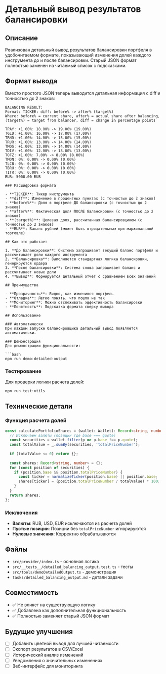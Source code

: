 # Детальный вывод результатов балансировки

## Описание

Реализован детальный вывод результатов балансировки портфеля в удобочитаемом формате, показывающий изменения долей каждого инструмента до и после балансировки. Старый JSON формат полностью заменен на читаемый список с подсказками.

## Формат вывода

Вместо простого JSON теперь выводится детальная информация с diff и точностью до 2 знаков:

```
BALANCING RESULT:
Format: TICKER: diff: before% -> after% (target%)
Where: before% = current share, after% = actual share after balancing, (target%) = target from balancer, diff = change in percentage points

TPAY: +1.00%: 18.00% -> 19.00% (19.00%)
TGLD: +1.00%: 16.00% -> 17.00% (17.00%)
TRND: +1.00%: 14.00% -> 15.00% (15.00%)
TRUR: +1.00%: 13.00% -> 14.00% (14.00%)
TMOS: +1.00%: 13.00% -> 14.00% (14.00%)
TDIV: +1.00%: 12.00% -> 13.00% (13.00%)
TOFZ: +1.00%: 7.00% -> 8.00% (8.00%)
TMON: 0%: 0.00% -> 0.00% (0.00%)
TLCB: 0%: 0.00% -> 0.00% (0.00%)
TBRU: 0%: 0.00% -> 0.00% (0.00%)
TITR: 0%: 0.00% -> 0.00% (0.00%)
RUR: 5000.00 RUB

### Расшифровка формата

- **TICKER**: Тикер инструмента
- **diff**: Изменение в процентных пунктах (с точностью до 2 знаков)
- **before%**: Доля в портфеле ДО балансировки (с точностью до 2 знаков)
- **after%**: Фактическая доля ПОСЛЕ балансировки (с точностью до 2 знаков)
- **(target%)**: Целевая доля, рассчитанная балансировщиком (с точностью до 2 знаков)
- **RUR**: Баланс рублей (может быть отрицательным при маржинальной торговле)

## Как это работает

1. **До балансировки**: Система запрашивает текущий баланс портфеля и рассчитывает доли каждого инструмента
2. **Балансировка**: Выполняется стандартная логика балансировки, генерируются ордера
3. **После балансировки**: Система снова запрашивает баланс и рассчитывает новые доли
4. **Вывод**: Формируется детальный отчет с сравнением всех значений

## Преимущества

- **Прозрачность**: Видно, как изменился портфель
- **Отладка**: Легко понять, что пошло не так
- **Мониторинг**: Можно отслеживать эффективность балансировки
- **Понятность**: Подсказка формата сверху вывода

## Использование

### Автоматически
При каждом запуске балансировщика детальный вывод появляется автоматически.

### Демонстрация
Для демонстрации функциональности:

```bash
npm run demo:detailed-output
```

### Тестирование
Для проверки логики расчета долей:

```bash
npm run test:utils
```

## Технические детали

### Функция расчета долей
```typescript
const calculatePortfolioShares = (wallet: Wallet): Record<string, number> => {
  // Исключаем валюты (позиции где base === quote)
  const securities = wallet.filter(p => p.base !== p.quote);
  const totalValue = _.sumBy(securities, 'totalPriceNumber');
  
  if (totalValue <= 0) return {};
  
  const shares: Record<string, number> = {};
  for (const position of securities) {
    if (position.base && position.totalPriceNumber) {
      const ticker = normalizeTicker(position.base) || position.base;
      shares[ticker] = (position.totalPriceNumber / totalValue) * 100;
    }
  }
  return shares;
};
```

### Исключения
- **Валюты**: RUB, USD, EUR исключаются из расчета долей
- **Пустые позиции**: Позиции без `totalPriceNumber` игнорируются
- **Нулевые значения**: Корректно обрабатываются

## Файлы

- `src/provider/index.ts` - основная логика
- `src/__tests__/detailed_balancing_output.test.ts` - тесты
- `src/tools/demoDetailedOutput.ts` - демонстрация
- `tasks/detailed_balancing_output.md` - детали задачи

## Совместимость

- ✅ Не влияет на существующую логику
- ✅ Добавлена как дополнительная функциональность
- ✅ Полностью заменяет старый JSON формат

## Будущие улучшения

- [ ] Добавить цветной вывод для лучшей читаемости
- [ ] Экспорт результатов в CSV/Excel
- [ ] Исторический анализ изменений
- [ ] Уведомления о значительных изменениях
- [ ] Веб-интерфейс для мониторинга
